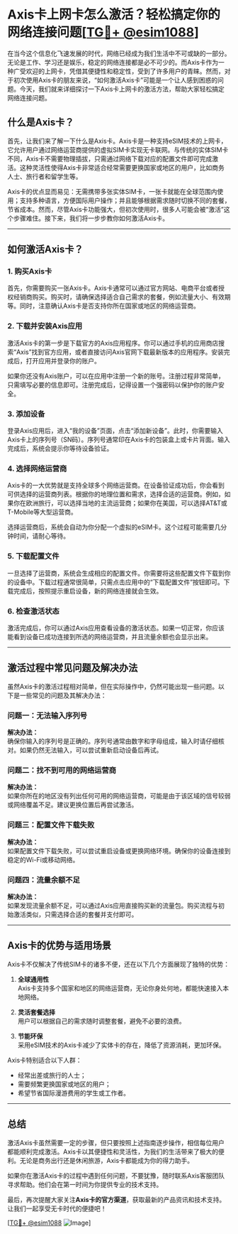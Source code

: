 # Axis卡上网卡怎么激活？轻松搞定你的网络连接问题[[TG💪+ @esim1088](https://t.me/s/esim1088)]

在当今这个信息化飞速发展的时代，网络已经成为我们生活中不可或缺的一部分。无论是工作、学习还是娱乐，稳定的网络连接都是必不可少的。而Axis卡作为一种广受欢迎的上网卡，凭借其便捷性和稳定性，受到了许多用户的青睐。然而，对于初次使用Axis卡的朋友来说，“如何激活Axis卡”可能是一个让人感到困惑的问题。今天，我们就来详细探讨一下Axis卡上网卡的激活方法，帮助大家轻松搞定网络连接问题。

## 什么是Axis卡？

首先，让我们来了解一下什么是Axis卡。Axis卡是一种支持eSIM技术的上网卡，它允许用户通过网络运营商提供的虚拟SIM卡实现无卡联网。与传统的实体SIM卡不同，Axis卡不需要物理插拔，只需通过网络下载对应的配置文件即可完成激活。这种灵活性使得Axis卡非常适合经常需要更换国家或地区的用户，比如商务人士、旅行者和留学生等。

Axis卡的优点显而易见：无需携带多张实体SIM卡，一张卡就能在全球范围内使用；支持多种语言，方便国际用户操作；并且能够根据需求随时切换不同的套餐，节省成本。然而，尽管Axis卡功能强大，但初次使用时，很多人可能会被“激活”这个步骤难住。接下来，我们将一步步教你如何激活Axis卡。

---

## 如何激活Axis卡？

### 1. **购买Axis卡**

首先，你需要购买一张Axis卡。Axis卡通常可以通过官方网站、电商平台或者授权经销商购买。购买时，请确保选择适合自己需求的套餐，例如流量大小、有效期等。同时，注意确认Axis卡是否支持你所在国家或地区的网络运营商。

### 2. **下载并安装Axis应用**

激活Axis卡的第一步是下载官方的Axis应用程序。你可以通过手机的应用商店搜索“Axis”找到官方应用，或者直接访问Axis官网下载最新版本的应用程序。安装完成后，打开应用并登录你的账户。

如果你还没有Axis账户，可以在应用中注册一个新的账号。注册过程非常简单，只需填写必要的信息即可。注册完成后，记得设置一个强密码以保护你的账户安全。

### 3. **添加设备**

登录Axis应用后，进入“我的设备”页面，点击“添加新设备”。此时，你需要输入Axis卡上的序列号（SN码）。序列号通常印在Axis卡的包装盒上或卡片背面。输入完成后，系统会提示你等待设备验证。

### 4. **选择网络运营商**

Axis卡的一大优势就是支持全球多个网络运营商。在设备验证成功后，你会看到可供选择的运营商列表。根据你的地理位置和需求，选择合适的运营商。例如，如果你在欧洲旅行，可以选择当地的主流运营商；如果你在美国，可以选择AT&T或T-Mobile等大型运营商。

选择运营商后，系统会自动为你分配一个虚拟的eSIM卡。这个过程可能需要几分钟时间，请耐心等待。

### 5. **下载配置文件**

一旦选择了运营商，系统会生成相应的配置文件。你需要将这些配置文件下载到你的设备中。下载过程通常很简单，只需点击应用中的“下载配置文件”按钮即可。下载完成后，按照提示重启设备，新的网络连接就会生效。

### 6. **检查激活状态**

激活完成后，你可以通过Axis应用查看设备的激活状态。如果一切正常，你应该能看到设备已成功连接到所选的网络运营商，并且流量余额也会显示出来。

---

## 激活过程中常见问题及解决办法

虽然Axis卡的激活过程相对简单，但在实际操作中，仍然可能出现一些问题。以下是一些常见的问题及其解决办法：

### 问题一：无法输入序列号

**解决办法：**  
确保你输入的序列号是正确的。序列号通常由数字和字母组成，输入时请仔细核对。如果仍然无法输入，可以尝试重新启动设备后再试。

### 问题二：找不到可用的网络运营商

**解决办法：**  
如果你所在的地区没有列出任何可用的网络运营商，可能是由于该区域的信号较弱或网络覆盖不足。建议更换位置后再尝试激活。

### 问题三：配置文件下载失败

**解决办法：**  
如果配置文件下载失败，可以尝试重启设备或更换网络环境。确保你的设备连接到稳定的Wi-Fi或移动网络。

### 问题四：流量余额不足

**解决办法：**  
如果发现流量余额不足，可以通过Axis应用直接购买新的流量包。购买流程与初始激活类似，只需选择合适的套餐并支付即可。

---

## Axis卡的优势与适用场景

Axis卡不仅解决了传统SIM卡的诸多不便，还在以下几个方面展现了独特的优势：

1. **全球通用性**  
   Axis卡支持多个国家和地区的网络运营商，无论你身处何地，都能快速接入本地网络。

2. **灵活套餐选择**  
   用户可以根据自己的需求随时调整套餐，避免不必要的浪费。

3. **节能环保**  
   采用eSIM技术的Axis卡减少了实体卡的存在，降低了资源消耗，更加环保。

Axis卡特别适合以下人群：
- 经常出差或旅行的人士；
- 需要频繁更换国家或地区的用户；
- 希望节省国际漫游费用的学生或工作者。

---

## 总结

激活Axis卡虽然需要一定的步骤，但只要按照上述指南逐步操作，相信每位用户都能顺利完成激活。Axis卡以其便捷性和灵活性，为我们的生活带来了极大的便利。无论是商务出行还是休闲旅游，Axis卡都能成为你的得力助手。

如果你在激活Axis卡的过程中遇到任何问题，不要犹豫，随时联系Axis客服团队寻求帮助。他们会在第一时间为你提供专业的技术支持。

最后，再次提醒大家关注**Axis卡的官方渠道**，获取最新的产品资讯和技术支持。让我们一起享受无卡时代的便捷吧！

[[TG💪+ @esim1088](https://t.me/s/esim1088) ![Image](https://i.postimg.cc/4NQfJmqS/Snipaste-2025-05-13-00-14-12.png)]